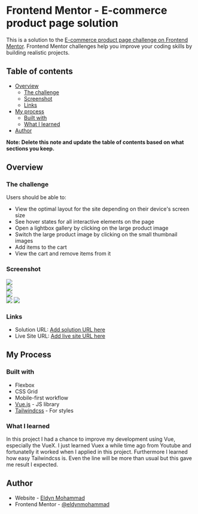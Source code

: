 # Frontend Mentor - E-commerce product page solution

This is a solution to the [E-commerce product page challenge on Frontend Mentor](https://www.frontendmentor.io/challenges/ecommerce-product-page-UPsZ9MJp6). Frontend Mentor challenges help you improve your coding skills by building realistic projects.

## Table of contents

- [Overview](#overview)
  - [The challenge](#the-challenge)
  - [Screenshot](#screenshot)
  - [Links](#links)
- [My process](#my-process)
  - [Built with](#built-with)
  - [What I learned](#what-i-learned)
- [Author](#author)

**Note: Delete this note and update the table of contents based on what sections you keep.**

## Overview

### The challenge

Users should be able to:

- View the optimal layout for the site depending on their device's screen size
- See hover states for all interactive elements on the page
- Open a lightbox gallery by clicking on the large product image
- Switch the large product image by clicking on the small thumbnail images
- Add items to the cart
- View the cart and remove items from it

### Screenshot

![](./screenshot-1.png)  
![](./screenshot-2.png)  
![](./screenshot-3.png)  
![](./screenshot-4.png) 
![](./screenshot-5.png)  

### Links

- Solution URL: [Add solution URL here](https://github.com/eldynmohammad/ecommerce-product-page)
- Live Site URL: [Add live site URL here](https://your-live-site-url.com)


## My Process

### Built with

- Flexbox
- CSS Grid
- Mobile-first workflow
- [Vue.js](https://vuejs.org/) - JS library
- [Tailwindcss](https://tailwindcss.com/) - For styles

### What I learned

In this project I had a chance to improve my development using Vue, especially the VueX. I just learned Vuex a while time ago from Youtube and fortunatelly it worked when I applied in this project. Furthermore I learned how easy Tailwindcss is. Even the line will be more than usual but this gave me result I expected. 


## Author

- Website - [Eldyn Mohammad](https://eldynmohammad.com)
- Frontend Mentor - [@eldynmohammad](https://www.frontendmentor.io/profile/eldynmohammad)

